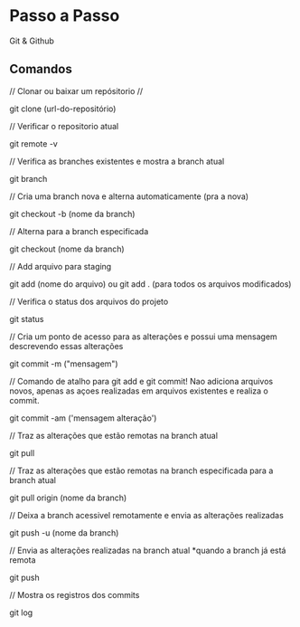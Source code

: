 # Passo a Passo #

Git & Github 

## Comandos ##

// Clonar ou baixar um repósitorio //

git clone (url-do-repositório)

// Verificar o repositorio atual 

git remote -v

// Verifica as branches existentes e mostra a branch atual 

git branch

// Cria uma branch nova e alterna automaticamente (pra a nova)

git checkout -b (nome da branch)

// Alterna para a branch especificada 

git checkout (nome da branch)

// Add arquivo para staging 

git add (nome do arquivo)
ou
git add .   (para todos os arquivos modificados)

// Verifica o status dos arquivos do projeto

git status

// Cria um ponto de acesso para as alterações e possui uma mensagem descrevendo essas alterações

git commit -m ("mensagem")

// Comando de atalho para git add e git commit! Nao adiciona arquivos novos, apenas as açoes realizadas em arquivos existentes e realiza o commit.

git commit -am ('mensagem alteração')

// Traz as alterações que estão remotas na branch atual

git pull

// Traz as alterações que estão remotas na branch especificada para a branch atual

git pull origin (nome da branch)

// Deixa a branch acessivel remotamente e envia as alterações realizadas 

git push -u (nome da branch)

// Envia as alterações realizadas na branch atual *quando a branch já está remota 

git push

// Mostra os registros dos commits

git log